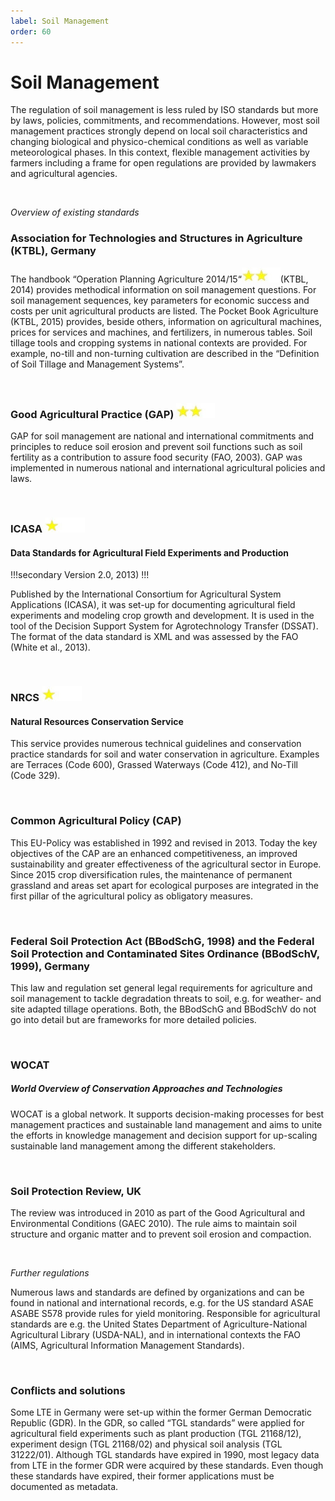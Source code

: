 ```yaml
---
label: Soil Management
order: 60
---
```


# Soil Management

The regulation of soil management is less ruled by ISO standards but more by laws, policies,
commitments, and recommendations. However, most soil management practices strongly depend on
local soil characteristics and changing biological and physico-chemical conditions as well as variable
meteorological phases. In this context, flexible management activities by farmers including a frame for
open regulations are provided by lawmakers and agricultural agencies.

<br>

_Overview of existing standards_

### Association for Technologies and Structures in Agriculture (KTBL), Germany

The handbook “Operation Planning Agriculture 2014/15“![](/static/img/two_star.jpg)(KTBL, 2014) provides methodical
information on soil management questions. For soil management sequences, key parameters for
economic success and costs per unit agricultural products are listed. The Pocket Book Agriculture
(KTBL, 2015) provides, beside others, information on agricultural machines, prices for services and
machines, and fertilizers, in numerous tables. Soil tillage tools and cropping systems in national
contexts are provided. For example, no-till and non-turning cultivation are described in the “Definition
of Soil Tillage and Management Systems”.

<br>

### Good Agricultural Practice (GAP) ![](/static/img/two_star.jpg)

GAP for soil management are national and international commitments and principles to reduce soil
erosion and prevent soil functions such as soil fertility as a contribution to assure food security (FAO,
2003). GAP was implemented in numerous national and international agricultural policies and laws.

<br>

### ICASA ![](/static/img/one_star.jpg)
#### Data Standards for Agricultural Field Experiments and Production 

!!!secondary
Version 2.0, 2013)
!!!

Published by the International Consortium for Agricultural System Applications (ICASA), it was set-up
for documenting agricultural field experiments and modeling crop growth and development. It is used
in the tool of the Decision Support System for Agrotechnology Transfer (DSSAT). The format of the data
standard is XML and was assessed by the FAO (White et al., 2013).

<br>

### NRCS ![](/static/img/one_star.jpg)
#### Natural Resources Conservation Service

This service provides numerous technical guidelines and conservation practice standards for soil and
water conservation in agriculture. Examples are Terraces (Code 600), Grassed Waterways (Code 412),
and No-Till (Code 329).

<br>

### Common Agricultural Policy (CAP)

This EU-Policy was established in 1992 and revised in 2013. Today the key objectives of the CAP are an
enhanced competitiveness, an improved sustainability and greater effectiveness of the agricultural
sector in Europe. Since 2015 crop diversification rules, the maintenance of permanent grassland and
areas set apart for ecological purposes are integrated in the first pillar of the agricultural policy as
obligatory measures.

<br>

### Federal Soil Protection Act (BBodSchG, 1998) and the Federal Soil Protection and Contaminated Sites Ordinance (BBodSchV, 1999), Germany

This law and regulation set general legal requirements for agriculture and soil management to tackle
degradation threats to soil, e.g. for weather- and site adapted tillage operations. Both, the BBodSchG
and BBodSchV do not go into detail but are frameworks for more detailed policies.

<br>

### WOCAT 
##### World Overview of Conservation Approaches and Technologies

WOCAT is a global network. It supports decision-making processes for best management practices and
sustainable land management and aims to unite the efforts in knowledge management and decision
support for up-scaling sustainable land management among the different stakeholders.

<br>

### Soil Protection Review, UK

The review was introduced in 2010 as part of the Good Agricultural and Environmental Conditions
(GAEC 2010). The rule aims to maintain soil structure and organic matter and to prevent soil erosion
and compaction.

<br>

_Further regulations_

Numerous laws and standards are defined by organizations and can be found in national and
international records, e.g. for the US standard ASAE ASABE S578 provide rules for yield monitoring.
Responsible for agricultural standards are e.g. the United States Department of Agriculture-National
Agricultural Library (USDA-NAL), and in international contexts the FAO (AIMS, Agricultural Information
Management Standards).

<br>

### Conflicts and solutions

Some LTE in Germany were set-up within the former German Democratic Republic (GDR). In the GDR,
so called “TGL standards” were applied for agricultural field experiments such as plant production
(TGL 21168/12), experiment design (TGL 21168/02) and physical soil analysis (TGL 31222/01).
Although TGL standards have expired in 1990, most legacy data from LTE in the former GDR were
acquired by these standards. Even though these standards have expired, their former applications
must be documented as metadata.